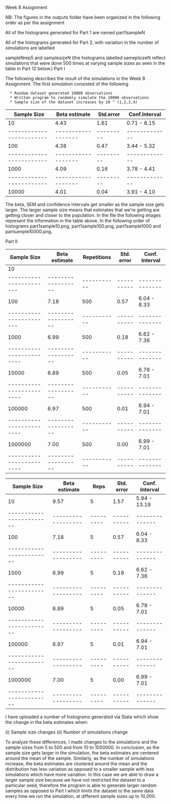 Week 8 Assignment

NB: The figures in the outputs folder have been organized in the following order as per the assignment

  All of the histograms generated for Part 1 are named part1sampleN

  All of the histograms generated for Part 2, with variation in the number of simulations are labelled

  sampleNrep5 and samplesizeN (the histograms labelled sameplsizeN reflect simulations that were done 500 times at varying sample sizes as seen in the table in Part 12 below.)
Part I

The following describes the result of the simulations in the Week 8 Assignment.
The first simulation consisted of the following  

      * Random dataset generated 10000 observations
      * Written program to randomly simulate the 10000 observations
      * Sample size of the dataset increases by 10 ^ (1,2,3,4)

|       Sample Size        |    Beta estimate   | Std.error |  Conf.Interval |
| ------------------------ |  ----------------- | ----------|  ------------- |
|          10              |         4.43       |    1.61   |   0.71 - 8.15  |
| ------------------------ | ------------------ | --------- | -------------  |
|          100             |         4.38       |    0.47   |   3.44 - 5.32  |
| ------------------------ | ------------------ | --------- | -------------  |
|         1000             |         4.09       |   0.16    |   3.78 - 4.41  |
| ------------------------ | ------------------ | --------- | -------------  |
|        10000             |         4.01       |    0.04   |   3.91 - 4.10  |

The beta, SEM and confidence intervals get smaller as the sample size gets larger. The larger sample size means that estimates that we're getting are getting closer and closer to the  population.
In the file the following images represent the information in the table above.
In the following order of histograms part1sample10.png, part1sample100.png, part1sample1000 and partsample10000.png.

Part II

|       Sample Size        |    Beta estimate   | Repetitions | Std. error | Conf. Interval |
| ------------------------ | ------------------ | ----------- | ---------- | -------------- |
|           10             |                    |             |            |                |
| -----------------------  | ------------------ | ----------- | ---------- | -------------- |
|          100             |       7.18         |     500     |   0.57     |  6.04 - 8.33   |
| -----------------------  | ------------------ | ----------- | ---------- | -------------- |
|          1000            |       6.99         |     500     |   0.18     |  6.62 - 7.36   |
| ------------------------ | ------------------ | ----------- | ---------- | -------------- |
|          10000           |       6.89         |     500     |   0.05     |  6.78 - 7.01   |
| ------------------------ | ------------------ | ----------- | ---------- | -------------- |
|          100000          |       6.97         |     500     |   0.01     |  6.94 - 7.01   |
| ------------------------ | ------------------ | ----------- | ---------- | -------------- |
|          1000000         |       7.00         |     500     |   0.00     |  6.99 - 7.01   |
| ------------------------ | ------------------ | ----------- | ---------- | -------------- |

|       Sample Size        |    Beta estimate   | Reps      | Std. error | Conf. Interval |
| ------------------------ | ------------------ | --------- | ---------- | -------------- |
|          10              |       9.57         |     5     |   1.57     | 5.94 - 13.19   |
| ------------------------ | ------------------ | --------- | ---------- | -------------- |
|          100             |       7.18         |     5     |   0.57     |  6.04 - 8.33   |
| ------------------------ | ------------------ | --------- | ---------- | -------------- |
|          1000            |       6.99         |     5     |   0.18     |  6.62 - 7.36   |
| ------------------------ | ------------------ | --------- | ---------- | -------------- |
|          10000           |       6.89         |     5     |   0.05     |  6.78 - 7.01   |
| ------------------------ | ------------------ | --------- | ---------- | -------------- |
|          100000          |       6.97         |     5     |    0.01    |  6.94 - 7.01   |
| ------------------------ | ------------------ | --------- | ---------- | -------------- |
|          1000000         |       7.00         |     5     |   0.00     |  6.99 - 7.01   |
| ------------------------ | ------------------ | --------- | ---------- | -------------- |



I have uploaded a number of histograms generated via Stata which show the change in the beta estimates when:

  (i) Sample size changes
  (ii) Number of simulations change

  To analyze these differences, I made changes to the simulations and the sample sizes from 5 to 500 and from 10 to 1000000.
  In conclusion, as the sample size gets larger in the simulation, the beta estimates are centered around the mean of the sample. Similarly, as the number of simulations increase, the beta estimates are clustered around the mean and the distribution has less variation as opposed to a smaller sample with less simulations which have more variation.
  In this case we are able to draw a larger sample size because we have not restricted the dataset to a particular seed,
  therefore the program is able to generate larger random samples as opposed to Part I which limits the dataset to the same data every time we run the simulation, at different sample sizes up to 10,000.
